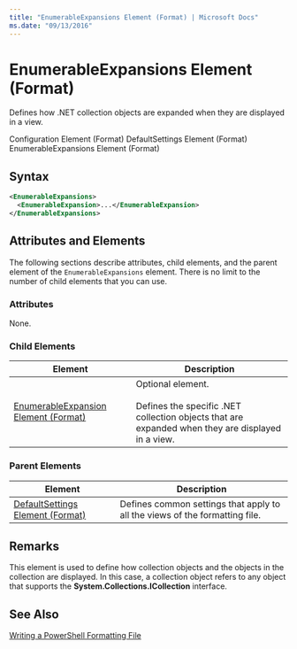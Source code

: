 ```yaml
---
title: "EnumerableExpansions Element (Format) | Microsoft Docs"
ms.date: "09/13/2016"
---
```

# EnumerableExpansions Element (Format)

Defines how .NET collection objects are expanded when they are displayed in a view.

Configuration Element (Format)
DefaultSettings Element (Format)
EnumerableExpansions Element (Format)

## Syntax

```xml
<EnumerableExpansions>
  <EnumerableExpansion>...</EnumerableExpansion>
</EnumerableExpansions>
```

## Attributes and Elements

The following sections describe attributes, child elements, and the parent element of the `EnumerableExpansions` element. There is no limit to the number of child elements that you can use.

### Attributes

None.

### Child Elements

|Element|Description|
|-------------|-----------------|
|[EnumerableExpansion Element (Format)](./enumerableexpansion-element-format.md)|Optional element.<br /><br /> Defines the specific .NET collection objects that are expanded when they are displayed in a view.|

### Parent Elements

|Element|Description|
|-------------|-----------------|
|[DefaultSettings Element (Format)](./defaultsettings-element-format.md)|Defines common settings that apply to all the views of the formatting file.|

## Remarks

This element is used to define how collection objects and the objects in the collection are displayed. In this case, a collection object refers to any object that supports the  **System.Collections.ICollection** interface.

## See Also

[Writing a PowerShell Formatting File](./writing-a-powershell-formatting-file.md)
